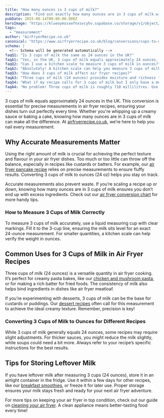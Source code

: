 ```yaml
---
title: "How many ounces is 3 cups of milk?"
description: "Find out exactly how many ounces are in 3 cups of milk with this easy UK conversion guide. Perfect for air fryer recipes!"
pubDate: 2025-08-14T00:00:00.000Z
heroImage: "https://klueoymssxwfnxsvcyhv.supabase.co/storage/v1/object/public/Shmucket/how-many-ounces-is-3-cups-of-milk.webp"
tags:
  - "measurement"
author: "AirFryerRecipe.co.uk"
canonical: "https://www.airfryerrecipe.co.uk/blog/conversions/cups-to-ounces/how-many-ounces-is-3-cups-of-milk"
schema: |
  <!-- Schema will be generated automatically -->
faqQ1: "Is 3 cups of milk the same as 24 ounces in the UK?"
faqA1: "Yes, in the UK, 3 cups of milk equals approximately 24 ounces. This measurement is standard for liquid ingredients and is widely used in recipes, including air fryer dishes."
faqQ2: "Can I use a kitchen scale to measure 3 cups of milk in ounces?"
faqA2: "Absolutely! A kitchen scale can help you measure 3 cups of milk by weight. Simply set it to ounces and pour the milk until it reaches 24 ounces for an accurate conversion."
faqQ3: "How does 3 cups of milk affect air fryer recipes?"
faqA3: "Three cups of milk (24 ounces) provides moisture and richness to air fryer recipes, from batters to sauces. Accurate measurement ensures the right consistency and flavour in dishes like custards or casseroles."
faqQ4: "What if my recipe calls for 3 cups of milk but I only have a measuring jug in millilitres?"
faqA4: "No problem! Three cups of milk is roughly 710 millilitres. Use a measuring jug with millilitre markings to get the equivalent of 24 ounces for your recipe."
---
```

<p>3 cups of milk equals approximately 24 ounces in the UK. This conversion is essential for precise measurements in air fryer recipes, ensuring your dishes turn out perfectly every time. Whether you're whipping up a creamy sauce or baking a cake, knowing how many ounces are in 3 cups of milk can make all the difference. At <a href=https://www.airfryerrecipe.co.uk>airfryerrecipe.co.uk</a>, we’re here to help you nail every measurement.</p>  

<h2>Why Accurate Measurements Matter</h2>  
<p>Using the right amount of milk is crucial for achieving the perfect texture and flavour in your air fryer dishes. Too much or too little can throw off the balance, especially in recipes like custards or batters. For example, our <a href=https://www.airfryerrecipe.co.uk/recipes>air fryer pancake recipe</a> relies on precise measurements to ensure fluffy results. Converting 3 cups of milk to ounces (24 oz) helps you stay on track.</p>  

<p>Accurate measurements also prevent waste. If you’re scaling a recipe up or down, knowing how many ounces are in 3 cups of milk ensures you don’t end up with excess ingredients. Check out our <a href=https://www.airfryerrecipe.co.uk/air-fryer-conversion-chart>air fryer conversion chart</a> for more handy tips.</p>  

<h3>How to Measure 3 Cups of Milk Correctly</h3>  
<p>To measure 3 cups of milk accurately, use a liquid measuring cup with clear markings. Fill it to the 3-cup line, ensuring the milk sits level for an exact 24-ounce measurement. For smaller quantities, a kitchen scale can help verify the weight in ounces.</p>  

<h2>Common Uses for 3 Cups of Milk in Air Fryer Recipes</h2>  
<p>Three cups of milk (24 ounces) is a versatile quantity in air fryer cooking. It’s perfect for creamy pasta bakes, like our <a href=https://www.airfryerrecipe.co.uk/recipe-category/chicken>chicken and mushroom pasta</a>, or for making a rich batter for fried foods. The consistency of milk also helps bind ingredients in dishes like air fryer meatloaf.</p>  

<p>If you’re experimenting with desserts, 3 cups of milk can be the base for custards or puddings. Our <a href=https://www.airfryerrecipe.co.uk/recipe-category/dessert>dessert recipes</a> often call for this measurement to achieve the ideal creamy texture. Remember, precision is key!</p>  

<h3>Converting 3 Cups of Milk to Ounces for Different Recipes</h3>  
<p>While 3 cups of milk generally equals 24 ounces, some recipes may require slight adjustments. For thicker sauces, you might reduce the milk slightly, while soups could need a bit more. Always refer to your recipe’s specific instructions for the best results.</p>  

<h2>Tips for Storing Leftover Milk</h2>  
<p>If you have leftover milk after measuring 3 cups (24 ounces), store it in an airtight container in the fridge. Use it within a few days for other recipes, like our <a href=https://www.airfryerrecipe.co.uk/recipe-category/breakfast>breakfast smoothies</a>, or freeze it for later use. Proper storage ensures your milk stays fresh and ready for your next air fryer adventure.</p>  

<p>For more tips on keeping your air fryer in top condition, check out our guide on <a href=https://www.airfryerrecipe.co.uk/air-fryer-cleaner>cleaning your air fryer</a>. A clean appliance means better-tasting food every time!</p>
